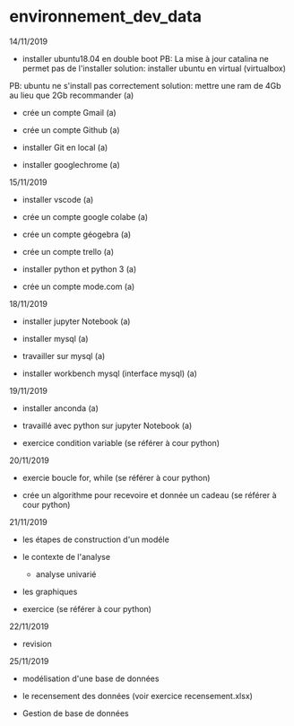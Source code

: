 # environnement_dev_data

14/11/2019

- installer ubuntu18.04 en double boot
PB: La mise à jour catalina ne permet pas de l'installer 
solution: installer ubuntu en virtual (virtualbox) 

PB: ubuntu ne s'install pas correctement 
solution: mettre une ram de 4Gb au lieu que 2Gb recommander (a)

- crée un compte Gmail (a)

- crée un compte Github (a)

- installer Git en local (a)

- installer googlechrome (a)


15/11/2019

- installer vscode (a)

- crée un compte google colabe (a)

- crée un compte géogebra (a)

- crée un compte trello (a)

- installer python et python 3 (a)

- crée un compte mode.com (a)

18/11/2019

- installer jupyter Notebook (a)

- installer mysql (a)

- travailler sur mysql (a)

- installer workbench mysql (interface mysql) (a)

19/11/2019

- installer anconda (a)

- travaillé avec python sur jupyter Notebook (a)

- exercice condition variable (se référer à cour python)

20/11/2019

- exercie boucle for, while (se référer à cour python)

- crée un algorithme pour recevoire et donnée un cadeau (se référer à cour python)

21/11/2019

- les étapes de construction d'un modéle 

- le contexte de l'analyse

	- analyse univarié

- les graphiques

- exercice (se référer à cour python)

22/11/2019
 
- revision

25/11/2019

- modélisation d'une base de données

- le recensement des données (voir exercice recensement.xlsx)

- Gestion de base de données 
